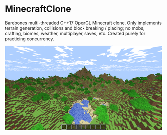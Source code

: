 # MinecraftClone
Barebones multi-threaded C++17 OpenGL Minecraft clone. Only implements terrain generation, collisions and block breaking / placing; no mobs, crafting, biomes, weather, multiplayer, saves, etc. Created purely for practicing concurrency.

![screenshot](screenshots/1.png)

